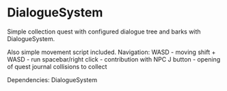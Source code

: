 # DialogueSystem

Simple collection quest with configured dialogue tree and barks with DialogueSystem.

Also simple movement script included. 
Navigation:
WASD                    - moving
shift + WASD            - run
spacebar/right click    - contribution with NPC
J button                - opening of quest journal
collisions to collect    

Dependencies: 
DialogueSystem